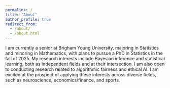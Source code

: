 ```yaml
---
permalink: /
title: "About"
author_profile: true
redirect_from: 
  - /about/
  - /about.html
---
```


I am currently a senior at Brigham Young University, majoring in Statistics and minoring in Mathematics, with plans to pursue a PhD in Statistics in the fall of 2025. My research interests include Bayesian inference and statistical learning, both as independent fields and at their intersection. I am also open to conducting research related to algorithmic fairness and ethical AI. I am excited at the prospect of applying these interests across diverse fields, such as neuroscience, economics/finance, and sports. 

